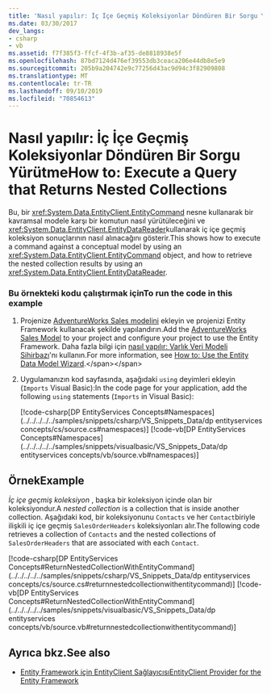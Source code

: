 ```yaml
---
title: 'Nasıl yapılır: İç İçe Geçmiş Koleksiyonlar Döndüren Bir Sorgu Yürütme'
ms.date: 03/30/2017
dev_langs:
- csharp
- vb
ms.assetid: f7f385f3-ffcf-4f3b-af35-de8818938e5f
ms.openlocfilehash: 87bd7124d476ef39553db3ceaca206e44db8e5e9
ms.sourcegitcommit: 205b9a204742e9c77256d43ac9d94c3f82909808
ms.translationtype: MT
ms.contentlocale: tr-TR
ms.lasthandoff: 09/10/2019
ms.locfileid: "70854613"
---
```

# <a name="how-to-execute-a-query-that-returns-nested-collections"></a><span data-ttu-id="f6ded-102">Nasıl yapılır: İç İçe Geçmiş Koleksiyonlar Döndüren Bir Sorgu Yürütme</span><span class="sxs-lookup"><span data-stu-id="f6ded-102">How to: Execute a Query that Returns Nested Collections</span></span>
<span data-ttu-id="f6ded-103">Bu, bir <xref:System.Data.EntityClient.EntityCommand> nesne kullanarak bir kavramsal modele karşı bir komutun nasıl yürütüleceğini ve <xref:System.Data.EntityClient.EntityDataReader>kullanarak iç içe geçmiş koleksiyon sonuçlarının nasıl alınacağını gösterir.</span><span class="sxs-lookup"><span data-stu-id="f6ded-103">This shows how to execute a command against a conceptual model by using an <xref:System.Data.EntityClient.EntityCommand> object, and how to retrieve the nested collection results by using an <xref:System.Data.EntityClient.EntityDataReader>.</span></span>  
  
### <a name="to-run-the-code-in-this-example"></a><span data-ttu-id="f6ded-104">Bu örnekteki kodu çalıştırmak için</span><span class="sxs-lookup"><span data-stu-id="f6ded-104">To run the code in this example</span></span>  
  
1. <span data-ttu-id="f6ded-105">Projenize [AdventureWorks Sales modelini](https://github.com/Microsoft/sql-server-samples/releases/tag/adventureworks) ekleyin ve projenizi Entity Framework kullanacak şekilde yapılandırın.</span><span class="sxs-lookup"><span data-stu-id="f6ded-105">Add the [AdventureWorks Sales Model](https://github.com/Microsoft/sql-server-samples/releases/tag/adventureworks) to your project and configure your project to use the Entity Framework.</span></span> <span data-ttu-id="f6ded-106">Daha fazla bilgi için [nasıl yapılır: Varlık Veri Modeli Sihirbazı](https://docs.microsoft.com/previous-versions/dotnet/netframework-4.0/bb738677(v=vs.100))'nı kullanın.</span><span class="sxs-lookup"><span data-stu-id="f6ded-106">For more information, see [How to: Use the Entity Data Model Wizard](https://docs.microsoft.com/previous-versions/dotnet/netframework-4.0/bb738677(v=vs.100)).</span></span>  
  
2. <span data-ttu-id="f6ded-107">Uygulamanızın kod sayfasında, aşağıdaki `using` deyimleri ekleyin (`Imports` Visual Basic):</span><span class="sxs-lookup"><span data-stu-id="f6ded-107">In the code page for your application, add the following `using` statements (`Imports` in Visual Basic):</span></span>  
  
     [!code-csharp[DP EntityServices Concepts#Namespaces](../../../../../samples/snippets/csharp/VS_Snippets_Data/dp entityservices concepts/cs/source.cs#namespaces)]
     [!code-vb[DP EntityServices Concepts#Namespaces](../../../../../samples/snippets/visualbasic/VS_Snippets_Data/dp entityservices concepts/vb/source.vb#namespaces)]  
  
## <a name="example"></a><span data-ttu-id="f6ded-108">Örnek</span><span class="sxs-lookup"><span data-stu-id="f6ded-108">Example</span></span>  
 <span data-ttu-id="f6ded-109">*İç içe geçmiş koleksiyon* , başka bir koleksiyon içinde olan bir koleksiyondur.</span><span class="sxs-lookup"><span data-stu-id="f6ded-109">A *nested collection* is a collection that is inside another collection.</span></span> <span data-ttu-id="f6ded-110">Aşağıdaki kod, bir koleksiyonunu `Contacts` ve her `Contact`biriyle ilişkili iç içe geçmiş `SalesOrderHeaders` koleksiyonları alır.</span><span class="sxs-lookup"><span data-stu-id="f6ded-110">The following code retrieves a collection of `Contacts` and the nested collections of `SalesOrderHeaders` that are associated with each `Contact`.</span></span>  
  
 [!code-csharp[DP EntityServices Concepts#ReturnNestedCollectionWithEntityCommand](../../../../../samples/snippets/csharp/VS_Snippets_Data/dp entityservices concepts/cs/source.cs#returnnestedcollectionwithentitycommand)]
 [!code-vb[DP EntityServices Concepts#ReturnNestedCollectionWithEntityCommand](../../../../../samples/snippets/visualbasic/VS_Snippets_Data/dp entityservices concepts/vb/source.vb#returnnestedcollectionwithentitycommand)]  
  
## <a name="see-also"></a><span data-ttu-id="f6ded-111">Ayrıca bkz.</span><span class="sxs-lookup"><span data-stu-id="f6ded-111">See also</span></span>

- [<span data-ttu-id="f6ded-112">Entity Framework için EntityClient Sağlayıcısı</span><span class="sxs-lookup"><span data-stu-id="f6ded-112">EntityClient Provider for the Entity Framework</span></span>](entityclient-provider-for-the-entity-framework.md)
